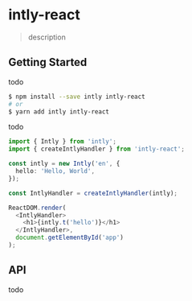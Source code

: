 # intly-react

> description

## Getting Started

todo

```bash
$ npm install --save intly intly-react
# or
$ yarn add intly intly-react
```

todo

```typescript
import { Intly } from 'intly';
import { createIntlyHandler } from 'intly-react';

const intly = new Intly('en', {
  hello: 'Hello, World',
});

const IntlyHandler = createIntlyHandler(intly);

ReactDOM.render(
  <IntlyHandler>
    <h1>{intly.t('hello')}</h1>
  </IntlyHandler>,
  document.getElementById('app')
);
```

## API

todo
